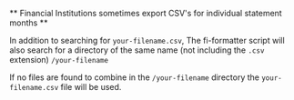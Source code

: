 
** Financial Institutions sometimes export CSV's for individual statement months **

In addition to searching for `your-filename.csv`, The fi-formatter script will also search for a directory of the same name (not including the `.csv` extension) `/your-filename`

If no files are found to combine in the `/your-filename` directory the `your-filename.csv` file will be used.

